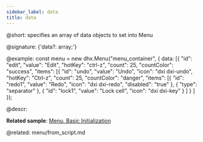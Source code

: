 ```yaml
---
sidebar_label: data
title: data
---          
```


@short: specifies an array of data objects to set into Menu

@signature: {'data?: array;'}

@example:
const menu = new dhx.Menu("menu_container", {
    data: [{
        "id": "edit",
        "value": "Edit",
        "hotKey": "ctrl-z",
        "count": 25,
        "countColor": "success",
        "items": [{
            "id": "undo",
            "value": "Undo",
            "icon": "dxi dxi-undo",
            "hotKey": "Ctrl-z",
            "count": 25,
            "countColor": "danger",
            "items": [{
                "id": "redo1",
                "value": "Redo",
                "icon": "dxi dxi-redo",
                "disabled": "true"
            },
            {
                "type": "separator"
            },
            {
                "id": "lock1",
                "value": "Lock cell",
                "icon": "dxi dxi-key"
            }
            ]
        }
    ]
});



@descr: 

**Related sample**: [Menu. Basic Initialization](https://snippet.dhtmlx.com/cg62qa9v)

@related: menu/from_script.md

